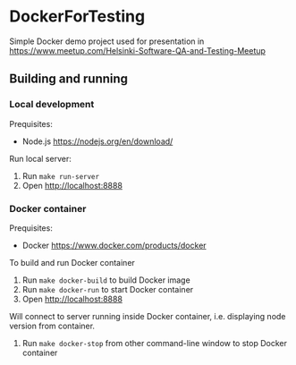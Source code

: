 # DockerForTesting

Simple Docker demo project used for presentation in <https://www.meetup.com/Helsinki-Software-QA-and-Testing-Meetup>

## Building and running

### Local development

Prequisites:

- Node.js <https://nodejs.org/en/download/>

Run local server:

1. Run `make run-server`
1. Open <http://localhost:8888>

### Docker container

Prequisites:

- Docker <https://www.docker.com/products/docker>

To build and run Docker container

1. Run `make docker-build` to build Docker image
1. Run `make docker-run` to start Docker container
1. Open <http://localhost:8888>

Will connect to server running inside Docker container, i.e. displaying node version from container.

1. Run `make docker-stop` from other command-line window to stop Docker container
